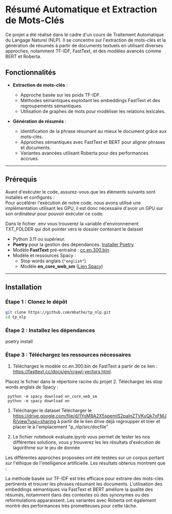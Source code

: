 # Résumé Automatique et Extraction de Mots-Clés

Ce projet a été réalisé dans le cadre d'un cours de Traitement Automatique du Langage Naturel (NLP). Il se concentre sur l'extraction de mots-clés et la génération de résumés à partir de documents textuels en utilisant diverses approches, notamment TF-IDF, FastText, et des modèles avancés comme BERT et Roberta.

## Fonctionnalités
- **Extraction de mots-clés** :  
  - Approche basée sur les poids TF-IDF.  
  - Méthodes sémantiques exploitant les embeddings FastText et des regroupements sémantiques.  
  - Utilisation de graphes de mots pour modéliser les relations lexicales.  

- **Génération de résumés** :  
  - Identification de la phrase résumant au mieux le document grâce aux mots-clés.  
  - Approches sémantiques avec FastText et BERT pour aligner phrases et documents.  
  - Variantes avancées utilisant Roberta pour des performances accrues.  

---

## Prérequis

Avant d'exécuter le code, assurez-vous que les éléments suivants sont installés et configurés :  
Pour accélérer l'exécution de notre code, nous avons utilisé une implémentation utilisant les GPU, il est donc nécessaire d'avoir un GPU sur son ordinateur pour pouvoir exécuter ce code.

Dans le fichier .env vous trouverez la variable d'environnement TXT_FOLDER qui doit pointer vers le dossier contenant le dataset

- Python 3.11 ou supérieur.  
- **Poetry** pour la gestion des dépendances. [Installer Poetry](https://python-poetry.org/docs/#installation).  
- Modèle **FastText** pré-entraîné : [cc.en.300.bin](https://fasttext.cc/docs/en/crawl-vectors.html).  
- Modèle et ressources Spacy :  
  - Stop words anglais (`"english"`)  
  - Modèle **en_core_web_sm** ([Lien Spacy](https://spacy.io/models/en))  

---

## Installation

### Étape 1 : Clonez le dépôt
```bash
git clone https://github.com/mbathe/tp_nlp.git
cd tp_nlp
```


### Étape 2 : Installez les dépendances
poetry install

### Étape 3 : Téléchargez les ressources nécessaires
1. Téléchargez le modèle cc.en.300.bin de FastText à partir de ce lien :
https://fasttext.cc/docs/en/crawl-vectors.html.

Placez le fichier dans le répertoire racine du projet
2. Téléchargez les stop words anglais de Spacy :
```
 python -m spacy download en_core_web_sm
 python -m spacy download en
```
1. Télécharger le dataset 
Télécharger le https://drive.google.com/file/d/1YoM8A2X5spemIS2palnZTVKyQk7xFMJR/view?usp=sharing à partir de le lien drive  déjà regroupper et trier et placer le à l'emplacement  "p_nlp/src/docfile"
 

4. Le fichier notebook evaluate.ipynb vous permet de tester les nos différentes solutions, vous y trouverez les les résultats d'exécution de lagorithme sur le jeu de donnée

Les différentes approches proposées ont été testées sur un corpus portant sur l'éthique de l'intelligence artificielle. Les résultats obtenus montrent que :

La méthode basée sur TF-IDF est très efficace pour extraire des mots-clés pertinents et trouver les phrases résumant les documents.
L'utilisation des embeddings sémantiques via FastText et BERT améliore la qualité des résumés, notamment dans des contextes où des synonymes ou des reformulations apparaissent.
Les variantes avec Roberta ont également montré des performances très prometteuses pour cette tâche.

